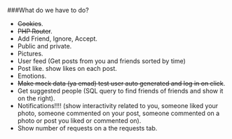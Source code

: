 ###What do we have to do?
* ~~Cookies~~.
* ~~PHP Router~~.
* Add Friend, Ignore, Accept.
* Public and private.
* Pictures.
* User feed (Get posts from you and friends sorted by time)
* Post like. show likes on each post.
* Emotions.
* ~~Make mock data (ya emad) test user auto generated and log in on click~~.
* Get suggested people (SQL query to find friends of friends and show it on the right).
* Notifications!!!! (show interactivity related to you, someone liked your photo, someone commented on your post, someone  commented on a photo or post you liked or commented on). 
* Show number of requests on a the requests tab. 
